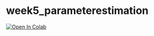 # week5_parameterestimation
[![Open In Colab](https://colab.research.google.com/assets/colab-badge.svg)](https://colab.research.google.com/github/BIOL359A-FoundationsOfQBio-Spr24/week5_parameterestimation/blob/main/parameterestimation.ipynb)
